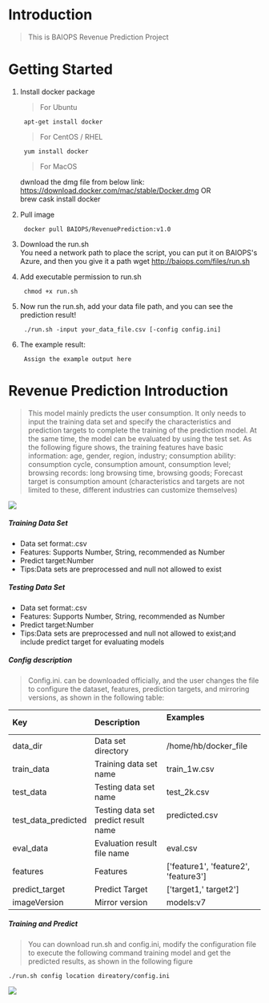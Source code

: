 # Introduction 
> This is BAIOPS Revenue Prediction Project

# Getting Started
1. Install docker package
    > For Ubuntu

        apt-get install docker
    > For CentOS / RHEL

        yum install docker
    > For MacOS

    dwnload the dmg file from below link:
    ​    
        https://download.docker.com/mac/stable/Docker.dmg
    OR
    ​    
        brew cask install docker
2. Pull image

        docker pull BAIOPS/RevenuePrediction:v1.0
3. Download the run.sh
   ​      
        You need a network path to place the script, you can put it on BAIOPS's Azure, and then you give it a path
        wget http://baiops.com/files/run.sh
4. Add executable permission to run.sh

        chmod +x run.sh
5. Now run the run.sh, add your data file path, and you can see the prediction result!

        ./run.sh -input your_data_file.csv [-config config.ini]   

6. The example result:

   ```
    Assign the example output here
   ```
# Revenue Prediction Introduction

>This model mainly predicts the user consumption. It only needs to input the training data set and specify the characteristics and prediction targets to complete the training of the prediction model. At the same time, the model can be evaluated by using the test set. As the following figure shows, the training features have basic information: age, gender, region, industry;
consumption ability: consumption cycle, consumption amount, consumption level;
browsing records: long browsing time, browsing goods;
Forecast target is consumption amount (characteristics and targets are not limited to these, different industries can customize themselves)

![](https://github.com/BCI-Athena/RevenuePrediction/blob/master/Images/RevenuePrediction.JPG)

##### Training Data Set
+ Data set format:.csv
+ Features: Supports Number, String, recommended as Number
+ Predict target:Number
+ Tips:Data sets are preprocessed and null not allowed to exist

##### Testing Data Set
+ Data set format:.csv
+ Features: Supports Number, String, recommended as Number
+ Predict target:Number
+ Tips:Data sets are preprocessed and null not allowed to exist;and include predict target for evaluating models

##### Config description
>Config.ini. can be downloaded officially, and the user changes the file to configure the dataset, features, prediction targets, and mirroring versions, as shown in the following table:

| **Key**             | **Description**      | **Examples**                               |
| :------------------ | :---------- | :----------------------------------- |
| data_dir            | Data set directory     | /home/hb/docker_file                 |
| train_data          | Training data set name     | train_1w.csv                         |
| test_data           | Testing data set name     | test_2k.csv                          |
| test_data_predicted | Testing data set predict result name | predicted.csv                        |
| eval_data           | Evaluation result file name    | eval.csv                             |
| features            | Features          | ['feature1', 'feature2', 'feature3'] |
| predict_target      | Predict Target        | ['target1,' target2']                |
| imageVersion        | Mirror version        | models:v7                            |

##### Training and Predict
>You can download run.sh and config.ini, modify the configuration file to execute the following command training model and get the predicted results, as shown in the following figure

```
./run.sh config location direatory/config.ini
```
![](https://github.com/BCI-Athena/RevenuePrediction/blob/master/Images/RevenuePrediction-directive.png)

